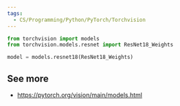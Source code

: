 ```yaml
---
tags:
  - CS/Programming/Python/PyTorch/Torchvision
---
```



```python
from torchvision import models
from torchvision.models.resnet import ResNet18_Weights

model = models.resnet18(ResNet18_Weights)

```

## See more
- https://pytorch.org/vision/main/models.html